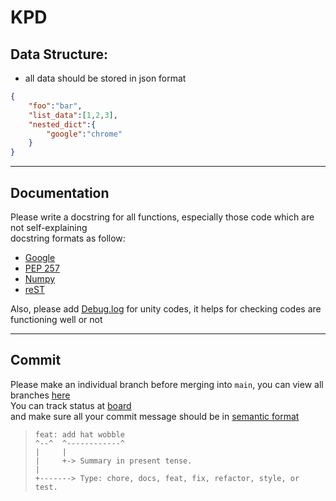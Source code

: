 # KPD
## Data Structure:<br/>
* all data should be stored in json format
```json
{
    "foo":"bar",
    "list_data":[1,2,3],
    "nested_dict":{
        "google":"chrome"
    }
}
```
---
## Documentation
Please write a docstring for all functions, especially those code which are not self-explaining<br/>
docstring formats as follow:
* [Google](https://google.github.io/styleguide/pyguide.html#38-comments-and-docstrings)
* [PEP 257](https://www.python.org/dev/peps/pep-0257/#specification)
* [Numpy](https://numpydoc.readthedocs.io/en/latest/format.html#docstring-standard)
* [reST](https://pythonhosted.org/an_example_pypi_project/sphinx.html#function-definitions)

Also, please add [Debug.log](https://docs.unity3d.com/ScriptReference/Debug.Log.html) for unity codes, it helps for checking codes are functioning well or not

---
## Commit
Please make an individual branch before merging into `main`, you can view all branches [here](https://github.com/lonnstyle/KPD/branches)<br/>
You can track status at [board](https://github.com/users/lonnstyle/projects/1/views/1?layout=board)<br/>
and make sure all your commit message should be in [semantic format](https://gist.github.com/joshbuchea/6f47e86d2510bce28f8e7f42ae84c716)
>```
>feat: add hat wobble
>^--^  ^------------^
>|     |
>|     +-> Summary in present tense.
>|
>+-------> Type: chore, docs, feat, fix, refactor, style, or test.
>```